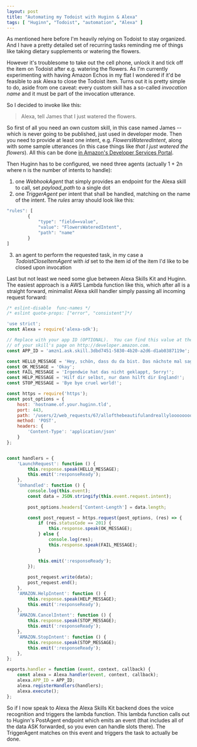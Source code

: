 ```yaml
---
layout: post
title: "Automating my Todoist with Huginn & Alexa"
tags: [ "Huginn", "Todoist", "automation", "Alexa" ]
---
```

As mentioned here before I'm heavily relying on Todoist to stay organized.
And I have a pretty detailed set of recurring tasks reminding me of things
like taking dietary supplements or watering the flowers.

However it's troublesome to take out the cell phone, unlock it and tick off
the item on Todoist after e.g. watering the flowers.  As I'm currently
experimenting with having Amazon Echos in my flat I wondered if it'd be
feasible to ask Alexa to close the Todoist item.  Turns out it is pretty
simple to do, aside from one caveat: every custom skill has a so-called
*invocation name* and it must be part of the invocation utterance.

So I decided to invoke like this:

> Alexa, tell James that I just watered the flowers.

So first of all you need an own custom skill, in this case named James --
which is never going to be published, just used in developer mode.  Then you
need to provide at least one intent, e.g. *FlowersWateredIntent*, along
with some sample utterances (in this case things like *that I just watered
the flowers*).  All this can be done [in Amazon's Developer Services
Portal](https://developer.amazon.com/).

Then Huginn has to be configured, we need three agents (actually 1 + 2n
where n is the number of intents to handle):

1. one *WebhookAgent* that simply provides an endpoint for the Alexa skill to call, set *payload_path* to a single dot
2. one *TriggerAgent* per intent that shall be handled, matching on the name
   of the intent.  The *rules* array should look like this:
```javascript
"rules": [
        {
            "type": "field==value",
            "value": "FlowersWateredIntent",
            "path": "name"
        }
]
```
3. an agent to perform the requested task, in my case a *TodoistCloseItemAgent* with *id* set to the item id of the item I'd like to be closed upon invocation

Last but not least we need some glue between Alexa Skills Kit and Huginn.
The easiest approach is a AWS Lambda function like this, which after all is
a straight forward, minimalist Alexa skill handler simply passing all
incoming request forward:

```javascript
/* eslint-disable  func-names */
/* eslint quote-props: ["error", "consistent"]*/

'use strict';
const Alexa = require('alexa-sdk');

// Replace with your app ID (OPTIONAL).  You can find this value at the top
// of your skill's page on http://developer.amazon.com.
const APP_ID = 'amzn1.ask.skill.3dbd7451-5830-4b20-a2d6-d1ab0387119e';

const HELLO_MESSAGE = 'Hey, schön, dass du da bist. Das nächste mal sag einfach gleich was du von mir willst.';
const OK_MESSAGE = 'Okay';
const FAIL_MESSAGE = 'Irgendwie hat das nicht geklappt, Sorry!';
const HELP_MESSAGE = 'Hilf dir selbst, nur dann hilft dir England!';
const STOP_MESSAGE = 'Bye bye cruel world!';

const https = require('https');
const post_options = { 
    host: 'hostname.of.your.huginn.tld',
    port: 443,
    path: '/users/2/web_requests/67/allofthebeautifulandreallyloooooooooooongrandomtokengoeshere',
    method: 'POST',
    headers: {
        'Content-Type': 'application/json'
    }
};  


const handlers = {
    'LaunchRequest': function () {
        this.response.speak(HELLO_MESSAGE);
        this.emit(':responseReady');
    },
    'Unhandled': function () {
        console.log(this.event);
        const data = JSON.stringify(this.event.request.intent);
        
        post_options.headers['Content-Length'] = data.length;

        const post_request = https.request(post_options, (res) => {
            if (res.statusCode == 201) {
                this.response.speak(OK_MESSAGE);
            } else {
                console.log(res);
                this.response.speak(FAIL_MESSAGE);
            }

            this.emit(':responseReady');
        });
        
        post_request.write(data);
        post_request.end();
    },
    'AMAZON.HelpIntent': function () {
        this.response.speak(HELP_MESSAGE);
        this.emit(':responseReady');
    },
    'AMAZON.CancelIntent': function () {
        this.response.speak(STOP_MESSAGE);
        this.emit(':responseReady');
    },
    'AMAZON.StopIntent': function () {
        this.response.speak(STOP_MESSAGE);
        this.emit(':responseReady');
    },
};

exports.handler = function (event, context, callback) {
    const alexa = Alexa.handler(event, context, callback);
    alexa.APP_ID = APP_ID;
    alexa.registerHandlers(handlers);
    alexa.execute();
};
```

So if I now speak to Alexa the Alexa Skills Kit backend does the voice
recognition and triggers the lambda function.  This lambda function calls
out to Huginn's PostAgent endpoint which emits an event (that includes all
of the data ASK forwarded, so you even can handle slots there).  The
TriggerAgent matches on this event and triggers the task to actually be
done.
